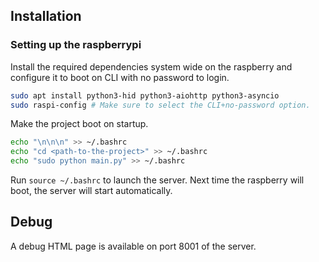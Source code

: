 ## Installation

### Setting up the raspberrypi

Install the required dependencies system wide on the raspberry and configure it to boot on CLI with no password to login.

```bash
sudo apt install python3-hid python3-aiohttp python3-asyncio
sudo raspi-config # Make sure to select the CLI+no-password option. 
```

Make the project boot on startup.

```bash
echo "\n\n\n" >> ~/.bashrc
echo "cd <path-to-the-project>" >> ~/.bashrc
echo "sudo python main.py" >> ~/.bashrc
```

Run `source ~/.bashrc` to launch the server. Next time the raspberry will boot, the server will start automatically.

## Debug

A debug HTML page is available on port 8001 of the server.   